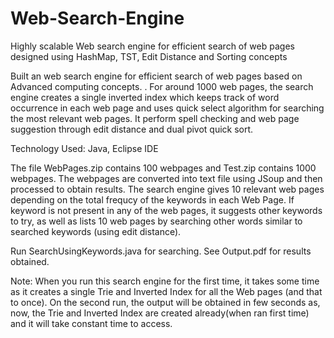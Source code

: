 # Web-Search-Engine
Highly scalable Web search engine for efficient search of web pages designed using HashMap, TST, Edit Distance and Sorting concepts

Built an web search engine for efficient search of web pages based on Advanced computing concepts. . For around 1000 web pages, the search engine creates a single inverted index which keeps track of word occurrence in each web page and uses quick select algorithm for searching the most relevant web pages. It perform spell checking and web page suggestion through edit distance and dual pivot quick sort. 

Technology Used: Java, Eclipse IDE

The file WebPages.zip contains 100 webpages and Test.zip contains 1000 webpages.
The webpages are converted into text file using JSoup and then processed to obtain results. The search engine gives 10 relevant web pages depending on the total frequcy of the keywords in each Web Page. If keyword is not present in any of the web pages, it suggests other keywords to try, as well as lists 10 web pages by searching other words similar to searched keywords (using edit distance). 

Run SearchUsingKeywords.java for searching.
See Output.pdf for results obtained.

Note: When you run this search engine for the first time, it takes some time as it creates a single Trie and Inverted Index for all the Web pages (and that to once). On the second run, the output will be obtained in few seconds as, now, the Trie and Inverted Index are created already(when ran first time) and it will take constant time to access.   
